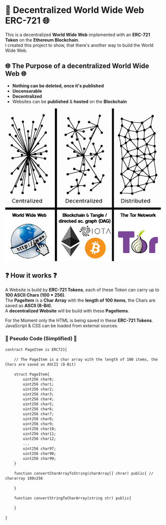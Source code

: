 # 💎 Decentralized World Wide Web ERC-721 🌐
This is a decentralized **World Wide Web** implemented with an **ERC-721 Token** on the **Ethereum Blockchain**.</br>
I created this project to show, that there's another way to build the World Wide Web. </br>

## 🌐 The Purpose of a decentralized World Wide Web 🌐
- **Nothing can be deleted, once it's published**
- **Uncensorable**
- **Decentralized**
- Websites can be **published** & **hosted** on the **Blockchain**

![central decentralized distributed World Wide Web](Images/central-decentralized-distributed.png)

## ❓ How it works ❓
A Website is build by **ERC-721 Tokens**, each of these Token can carry up to **100 ASCII Chars (100 * 256)**.</br>
The **PageItem** is a **Char Array** with the **length of 100 items**, the Chars are saved as **ASCII (8-Bit)**.</br>
A **decentralized Website** will be build with these **PageItems**. 

For the Moment only the HTML is being saved in these **ERC-721 Tokens**.
JavaScript & CSS can be loaded from external sources.

### 📝 Pseudo Code (Simplified) 📝
```
contract PageItem is ERC721{
    
    // The PageItem is a char array with the length of 100 items, the Chars are saved as ASCII (8-Bit)

    struct PageItem{
    	uint256 char0;
    	uint256 char1;
    	uint256 char2;
    	uint256 char3;
    	uint256 char4;
    	uint256 char5;
    	uint256 char6;
    	uint256 char7;
    	uint256 char8;
    	uint256 char9;
    	uint256 char10;
    	uint256 char11;
    	uint256 char12;
    	...
    	uint256 char97;
    	uint256 char98;
    	uint256 char99;
    }

    function convertCharArrayToString(charArray[] chrar) public{ // chararray 100x256

    }

    function convertStringToCharArray(string str) public{

    }
    
}
```
